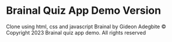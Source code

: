 # Brainal Quiz App Demo Version
Clone using html, css and javascript
Brainal by Gideon Adegbite
© Copyright 2023 Brainal quiz app demo. All rights reserved
